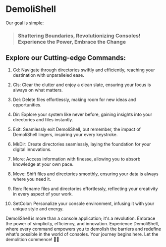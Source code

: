 # DemoliShell
Our goal is simple:
> ### **Shattering Boundaries, Revolutionizing Consoles! Experience the Power, Embrace the Change**

## Explore our Cutting-edge Commands:

1. Cd: Navigate through directories swiftly and efficiently, reaching your destination with unparalleled ease.

2. Cls: Clear the clutter and enjoy a clean slate, ensuring your focus is always on what matters.

3. Del: Delete files effortlessly, making room for new ideas and opportunities.

4. Dir: Explore your system like never before, gaining insights into your directories and files instantly.

5. Exit: Seamlessly exit DemoliShell, but remember, the impact of DemoliShell lingers, inspiring your every keystroke.

6. MkDir: Create directories seamlessly, laying the foundation for your digital innovations.

7. More: Access information with finesse, allowing you to absorb knowledge at your own pace.

8. Move: Shift files and directories smoothly, ensuring your data is always where you need it.

9. Ren: Rename files and directories effortlessly, reflecting your creativity in every aspect of your work.

10. SetColor: Personalize your console environment, infusing it with your unique style and energy.

DemoliShell is more than a console application; it's a revolution. Embrace the power of simplicity, efficiency, and innovation. Experience DemoliShell, where every command empowers you to demolish the barriers and redefine what's possible in the world of consoles. Your journey begins here. Let the demolition commence! 🚀✨
